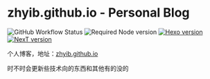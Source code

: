 # zhyib.github.io - Personal Blog

![GitHub Workflow Status](https://img.shields.io/github/workflow/status/zhyib/zhyib.github.io/Pages)
![Required Node version](https://img.shields.io/node/v/hexo)
[![Hexo version](https://img.shields.io/badge/Hexo-5.0.0-blue?&logo=Hexo)](https://github.com/hexojs/hexo)
[![NexT version](https://img.shields.io/badge/NexT-8.1.0-blue?&logo=next)](https://github.com/theme-next/hexo-theme-next)

个人博客，地址：[zhyib.github.io](zhyib.github.io)

时不时会更新些技术向的东西和其他有的没的